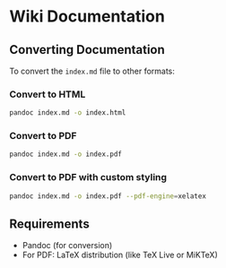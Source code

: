 # Wiki Documentation

## Converting Documentation

To convert the `index.md` file to other formats:

### Convert to HTML

```bash
pandoc index.md -o index.html
```

### Convert to PDF

```bash
pandoc index.md -o index.pdf
```

### Convert to PDF with custom styling

```bash
pandoc index.md -o index.pdf --pdf-engine=xelatex
```

## Requirements

- Pandoc (for conversion)
- For PDF: LaTeX distribution (like TeX Live or MiKTeX)

